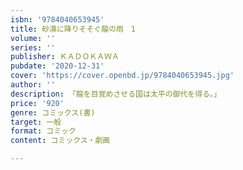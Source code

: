 ```yaml
---
isbn: '9784040653945'
title: 砂漠に降りそそぐ龍の雨　1
volume: ''
series: ''
publisher: ＫＡＤＯＫＡＷＡ
pubdate: '2020-12-31'
cover: 'https://cover.openbd.jp/9784040653945.jpg'
author: ''
description: 「龍を目覚めさせる国は太平の御代を得る。」
price: '920'
genre: コミックス(書)
target: 一般
format: コミック
content: コミックス・劇画

---
```

